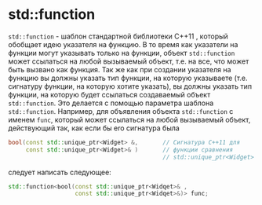 # std::function

`std::function` - шаблон стандартной библиотеки С++11 , который обобщает идею указателя на функцию. В то время как указатели на функции могут указывать только на функции, объект `std::function` может ссылаться на любой вызываемый объект, т.е. на все, что может быть вызвано как функция. Так же как при создании указателя на функцию вы должны указать тип функции, на которую указываете (т.е. сигнатуру функции, на которую хотите указать), вы должны указать тип функции, на которую будет ссылаться создаваемый объект `std::function`. Это делается с помощью параметра шаблона `std::function`. Например, для объявления объекта `std::function` с именем `func`, который может ссылаться на любой вызываемый объект, действующий так, как если бы ero сигнатура была
```c++
bool(const std::unique_ptr<Widget> &,       // Сигнатура C++11 для
     const std::unique_ptr<Widget>& )       // функции сравнения
                                            // std::unique_ptr<Widget>
```
следует написать следующее:
```c++
std::function<Ьool(const std::unique_ptr<Widqet>& ,
                   const std::unique_ptr<Widqet>&)> func;
```


